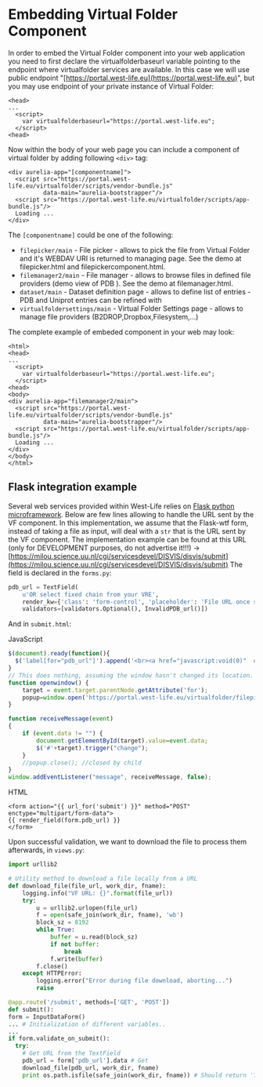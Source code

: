 # Embedding Virtual Folder Component

In order to embed the Virtual Folder component into your web application you need to first declare the virtualfolderbaseurl variable pointing to the endpoint where virtualfolder services are available. In this case we will use public endpoint "[https://portal.west-life.eu](https://portal.west-life.eu)", but you may use endpoint of your private instance of Virtual Folder:

```markup
<head>
...
  <script>
    var virtualfolderbaseurl="https://portal.west-life.eu";
  </script>
<head>
```

Now within the body of your web page you can include a component of virtual folder by adding following `<div>` tag:

```markup
<div aurelia-app="[componentname]">
  <script src="https://portal.west-life.eu/virtualfolder/scripts/vendor-bundle.js"
          data-main="aurelia-bootstrapper"/>
  <script src="https://portal.west-life.eu/virtualfolder/scripts/app-bundle.js"/>
  Loading ...
</div>
```

The `[componentname]` could be one of the following:

* `filepicker/main` - File picker - allows to pick the file from Virtual Folder and it's WEBDAV URI is returned to managing page. See the demo at filepicker.html and filepickercomponent.html.
* `filemanager2/main` - File manager - allows to browse files in defined file providers \(demo view of PDB \). See the demo at filemanager.html.
* `dataset/main` - Dataset definition page - allows to define list of entries - PDB and Uniprot entries can be refined with
* `virtualfoldersettings/main` - Virtual Folder Settings page - allows to manage file providers \(B2DROP,Dropbox,Filesystem,...\)

The complete example of embeded component in your web may look:

```markup
<html>
<head>
...
  <script>
    var virtualfolderbaseurl="https://portal.west-life.eu";
  </script>
<head>
<body>
<div aurelia-app="filemanager2/main">
  <script src="https://portal.west-life.eu/virtualfolder/scripts/vendor-bundle.js"
          data-main="aurelia-bootstrapper"/>
  <script src="https://portal.west-life.eu/virtualfolder/scripts/app-bundle.js"/>
  Loading ...
</div>
</body>
</html>
```

## Flask integration example

Several web services provided within West-Life relies on [Flask python microframework](http://flask.pocoo.org/). Below are few lines allowing to handle the URL sent by the VF component. In this implementation, we assume that the Flask-wtf form, instead of taking a file as input, will deal with a `str` that is the URL sent by the VF component. The implementation example can be found at this URL \(only for DEVELOPMENT purposes, do not advertise it!!!\) -&gt; [https://milou.science.uu.nl/cgi/servicesdevel/DISVIS/disvis/submit](https://milou.science.uu.nl/cgi/servicesdevel/DISVIS/disvis/submit) The field is declared in the `forms.py`:

```python
pdb_url = TextField(
    u'OR select fixed chain from your VRE',
    render_kw={'class': 'form-control', 'placeholder': 'File URL once selected'},
    validators=[validators.Optional(), InvalidPDB_url()])
```

And in `submit.html`:

JavaScript

```javascript
$(document).ready(function(){
  $('label[for="pdb_url"]').append('<br><a href="javascript:void(0)"  onclick="openwindow(); return false;"> Choose VRE file.</a>')
}
// This does nothing, assuming the window hasn't changed its location.
function openwindow() {
    target = event.target.parentNode.getAttribute('for');
    popup=window.open('https://portal.west-life.eu/virtualfolder/filepickercomponent.html', 'newwindow', 'width=640, height=480');
}

function receiveMessage(event)
{
    if (event.data != "") {
        document.getElementById(target).value=event.data;
        $('#'+target).trigger("change");
    }
    //popup.close(); //closed by child
}
window.addEventListener("message", receiveMessage, false);
```

HTML

```markup
<form action="{{ url_for('submit') }}" method="POST" enctype="multipart/form-data">
{{ render_field(form.pdb_url) }}
</form>
```

Upon successful validation, we want to download the file to process them afterwards, in `views.py`:

```python
import urllib2

# Utility method to download a file locally from a URL
def download_file(file_url, work_dir, fname):
    logging.info("VF URL: {}".format(file_url))
    try:
        u = urllib2.urlopen(file_url)
        f = open(safe_join(work_dir, fname), 'wb')
        block_sz = 8192
        while True:
            buffer = u.read(block_sz)
            if not buffer:
                break
            f.write(buffer)
        f.close()
    except HTTPError:
        logging.error("Error during file download, aborting...")
        raise

@app.route('/submit', methods=['GET', 'POST'])
def submit():
form = InputDataForm()
... # Initialization of different variables..
...
if form.validate_on_submit():
  try:
    # Get URL from the TextField
    pdb_url = form['pdb_url'].data # Get 
    download_file(pdb_url, work_dir, fname)
    print os.path.isfile(safe_join(work_dir, fname)) # Should return 'True'
```

